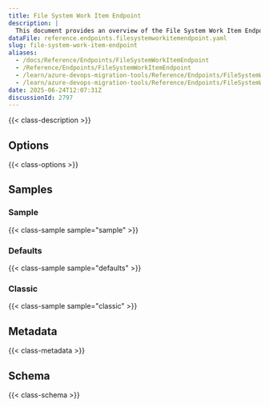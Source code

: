 ```yaml
---
title: File System Work Item Endpoint
description: |
  This document provides an overview of the File System Work Item Endpoint used in the Azure DevOps Migration Tools, including its configuration and usage.
dataFile: reference.endpoints.filesystemworkitemendpoint.yaml
slug: file-system-work-item-endpoint
aliases:
  - /docs/Reference/Endpoints/FileSystemWorkItemEndpoint
  - /Reference/Endpoints/FileSystemWorkItemEndpoint
  - /learn/azure-devops-migration-tools/Reference/Endpoints/FileSystemWorkItemEndpoint
  - /learn/azure-devops-migration-tools/Reference/Endpoints/FileSystemWorkItemEndpoint/index.md
date: 2025-06-24T12:07:31Z
discussionId: 2797
---
```


{{< class-description >}}

## Options

{{< class-options >}}

## Samples

### Sample

{{< class-sample sample="sample" >}}

### Defaults

{{< class-sample sample="defaults" >}}

### Classic

{{< class-sample sample="classic" >}}

## Metadata

{{< class-metadata >}}

## Schema

{{< class-schema >}}
